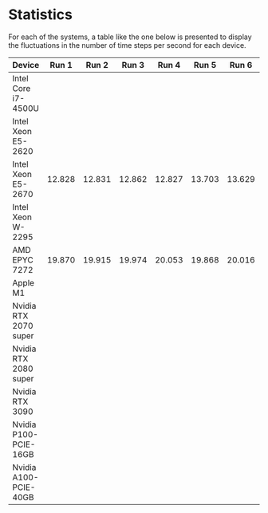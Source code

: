 # Statistics

For each of the systems, a table like the one below is presented to display the fluctuations in the number of time steps per second for each device.


| Device                | Run 1 | Run 2 | Run 3 | Run 4 | Run 5 | Run 6 | Run 7 | Run 8 | Run 9 | Run 10 | Avg.  |
|-----------------------|-------|-------|-------|-------|-------|-------|-------|-------|-------|--------|-------|
| Intel Core i7-4500U   |
| Intel Xeon E5-2620    |
| Intel Xeon E5-2670    | 12.828 | 12.831 | 12.862 | 12.827 | 13.703 | 13.629 | 13.567 | 13.573 | 13.498 | 12.780 | 13.210 |
| Intel Xeon W-2295     |
| AMD EPYC 7272         | 19.870 | 19.915 | 19.974 | 20.053 | 19.868 | 20.016 | 19.934 | 19.854 | 19.930 | 20.018 | 19.943 |
| Apple M1              |
| Nvidia RTX 2070 super |
| Nvidia RTX 2080 super | 
| Nvidia RTX 3090       |
| Nvidia P100-PCIE-16GB | 
| Nvidia A100-PCIE-40GB |

